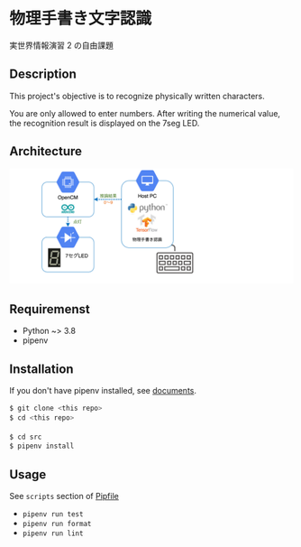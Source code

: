 # 物理手書き文字認識

実世界情報演習 2 の自由課題

## Description

This project's objective is to recognize physically written characters.

You are only allowed to enter numbers. After writing the numerical value, the recognition result is displayed on the 7seg LED.

## Architecture

![](./image/architecture.png)

## Requiremenst

- Python ~> 3.8
- pipenv

## Installation

If you don't have pipenv installed, see [documents](https://github.com/pypa/pipenv).

```sh
$ git clone <this repo>
$ cd <this repo>

$ cd src
$ pipenv install
```

## Usage

See `scripts` section of [Pipfile](./src/Pipfile)

* `pipenv run test`
* `pipenv run format`
* `pipenv run lint`
